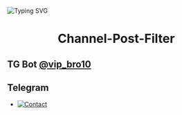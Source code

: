 ![Typing SVG](https://readme-typing-svg.herokuapp.com/?lines=CHANNEL+POST+FILTER+BOT!;CREATED+BY+VANSH+YADAV!)
</p>

</p>
<h1 align="center">
  <b>Channel-Post-Filter</b>
</h1>

## TG Bot [@vip_bro10](t.me/vip_bro10)

## Telegram 


* [![Contact](https://img.shields.io/static/v1?label=Contact&message=On+Telegram&color=critical)](https://t.me/vip_bro10)

